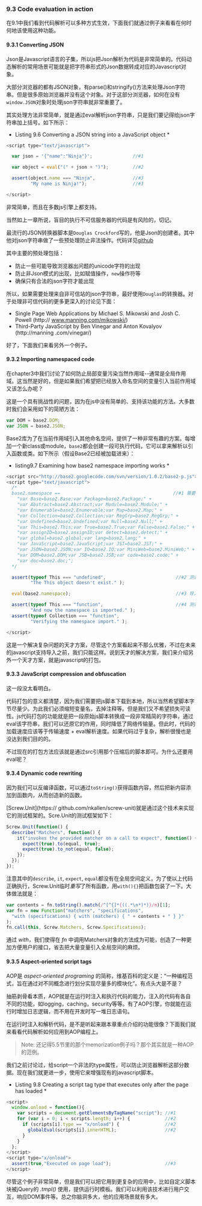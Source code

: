 ### 9.3 Code evaluation in action

在9.1中我们看到代码解析可以多种方式生效，下面我们就通过例子来看看在何时何地该使用这种功能。

#### 9.3.1 Converting JSON

Json是Javascript语言的子集，所以js把Json解析为代码是非常简单的。代码动态解析的常用场景可能就是把字符串形式的Json数据转成对应的Javascript对象。

大部分浏览器的都有JSON对象，有parse()和stringify()方法来处理Json字符串。但是很多原始浏览器并没有这个对象。对于这部分浏览器，如何在没有`window.JSON`对象时处理json字符串就非常重要了。

其实处理方法非常简单，就是通过eval解析json字符串，只是我们要记得给json字符串加上括号。如下所示：

* Listing 9.6 Converting a JSON string into a JavaScript object *
```javascript
<script type="text/javascript">

  var json = '{"name":"Ninja"}';               //#1

  var object = eval("(" + json + ")");         //#2

  assert(object.name === "Ninja",              //#3
         "My name is Ninja!");                 //#3

</script>
```
非常简单，而且在多数js引擎上都支持。

当然如上一章所说，盲目的执行不可信服务器的代码是有风险的，切记。

最流行的JSON转换器脚本是`Douglas Crockford`写的，他是Json的创建者。其中他对json字符串做了一些预处理防止非法操作。代码详见[github](https://github.com/douglascrockford/JSON-js)

其中主要的预处理包括：

* 防止一些可能导致浏览器出问题的unicode字符的出现
* 防止非Json模式的出现，比如赋值操作，`new`操作符等
* 确保只有合法的json字符才能出现

所以，如果需要处理来自非可信站的json字符串，最好使用`Douglas`的转换器。对于处理非可信代码的更多更深入的讨论见下面：

* Single Page Web Applications by Michael S. Mikowski and Josh C. Powell (http:// www.manning.com/mikowski/)
* Third-Party JavaScript by Ben Vinegar and Anton Kovalyov (http://manning .com/vinegar/)

好了，下面我们来看另外一个例子。

#### 9.3.2 Importing namespaced code

在chapter3中我们讨论了如何防止局部变量污染当然作用域--通常是全局作用域。这当然是好的，但是如果我们希望把已经放入命名空间的变量引入当前作用域又该怎么办呢？

这是一个具有挑战性的问题，因为在js中没有简单的、支持该功能的方法。大多数时我们会采用如下的简陋方法：

```javascript
var DOM = base2.DOM;
var JSON = base2.JSON;
```

Base2库为了在当前作用域引入其他命名空间，提供了一种非常有趣的方案。每增加一个新class或module，`base2`都会创建一段可执行代码，它可以拿来解析以引入函数或类。如下所示（假设Base2已经被加载进来）：

* listing9.7 Examining how base2 namespace importing works *
```javascript
<script src="http://base2.googlecode.com/svn/version/1.0.2/base2-p.js"></script>
<script type="text/javascript">
  /*
  base2.namespace ==                                          //#1 需要被引入的名字, base2中自带
    "var Base=base2.Base;var Package=base2.Package;" +
    "var Abstract=base2.Abstract;var Module=base2.Module;" +
    "var Enumerable=base2.Enumerable;var Map=base2.Map;" +
    "var Collection=base2.Collection;var RegGrp=base2.RegGrp;" +
    "var Undefined=base2.Undefined;var Null=base2.Null;" +
    "var This=base2.This;var True=base2.True;var False=base2.False;" +
    "var assignID=base2.assignID;var detect=base2.detect;" +
    "var global=base2.global;var lang=base2.lang;" +
    "var JavaScript=base2.JavaScript;var JST=base2.JST;" +
    "var JSON=base2.JSON;var IO=base2.IO;var MiniWeb=base2.MiniWeb;" +
    "var DOM=base2.DOM;var JSB=base2.JSB;var code=base2.code;" +
    "var doc=base2.doc;";
  */

  assert(typeof This === "undefined",                          //#2 测试eval之前，This是未定义的
         "The This object doesn't exist." );

  eval(base2.namespace);                                       //#3 导入

  assert(typeof This === "function",                           //#4 测试是否已经导入
         "And now the namespace is imported." );
  assert(typeof Collection === "function",
         "Verifying the namespace import." );

</script>
```

这是一个解决复杂问题的天才方案，尽管这个方案看起来不那么优雅，不过在未来的javascript支持导入之前，我们只能这样。说到天才的解决方案，我们来介绍另外一个天才方案，就是javascript的打包。

#### 9.3.3 JavaScript compression and obfuscation

这一段没太看明白。

代码打包的意义都清楚，因为我们需要把js脚本下载到本地，所以当然希望脚本字节尽量少。为此我们必须缩短变量名，去掉注释等。但是我们又不希望损失可读性。js代码打包的功能就是把一段原始js脚本转换成一段非常精简的字符串，通过eval该字符串，我们可以还原它的作用，同时降低了网络传输量。但此时，代码的加载速度应该等于传输速度 +  eval解析速度。如果代码过于复杂，解析很慢也是没达到我们目的的。

不过现在的打包方法应该就是通过src引用那个压缩后的脚本即可。为什么还要用eval呢？

#### 9.3.4 Dynamic code rewriting
因为我们可以反编译函数，可以通过`toString()`获得函数内容，然后把新内容添加到函数内，从而创造新的函数。

[Screw.Unit](https:// github.com/nkallen/screw-unit)就是通过这个技术来实现它的测试框架的。Scre.Unit的测试框架如下：

```javascript
Screw.Unit(function() {
  describe("Matchers", function() {
    it("invokes the provided matcher on a call to expect", function() {
      expect(true).to(equal, true);
      expect(true).to_not(equal, false);
    });
  });
});
```
注意其中的`describe`, `it`, `expect`, `equal`都没有在全局空间定义，为了使以上代码正确执行，Screw.Unit临时*重写*了所有函数，用`with(){}`把函数包装了一下。大体做法就是：

```javascript
var contents = fn.toString().match(/^[^{]*{((.*\n*)*)}/m)[1];
var fn = new Function("matchers", "specifications",
  "with (specifications) { with (matchers) { " + contents + " } }"
);
fn.call(this, Screw.Matchers, Screw.Specifications);
```

通过 *with*，我们使得在 *fn* 中调用Matchers对象的方法成为可能，创造了一种更加方便用户的接口，省去把大量变量引入全局空间的麻烦。

#### 9.3.5 Aspect-oriented script tags

AOP是 *aspect-oriented programing* 的简称，维基百科的定义是：“一种编程范式，旨在通过对不同概念进行划分实现尽量多的模块化”。有点头大是不是？

抽筋剥骨看本质，AOP就是在运行时注入和执行代码的能力，注入的代码有各自不同的功能，如logging，caching，security等等。有了AOP引擎，你就能在运行时增加日志逻辑，而不用在开发时写一堆日志语句。

在运行时注入和解析代码，是不是听起来跟本章重点介绍的功能很像？下面我们就来看看代码解析如何应用到AOP编程上。

> Note: 还记得5.5节里的那个memorization例子吗？那个其实就是一种AOP的范例。

我们之前讨论过，给script一个非法的type属性，可以防止浏览器解析这部分数据。现在我们就更进一步，使用它来增强现有的javascript脚本。

* Listing 9.8 Creating a script tag type that executes only after the page has loaded *
```javascript
<script>
  window.onload = function(){
    var scripts = document.getElementsByTagName("script"); //#1
    for (var i = 0; i < scripts.length; i++) {             //#2
      if (scripts[i].type == "x/onload") {                 //#2
        globalEval(scripts[i].innerHTML);                  //#2
      }
    }
  };
</script>
<script type="x/onload">
  assert(true,"Executed on page load");                    //#3
</script>
```

尽管这个例子非常简单，但是我们可以把它用到更复杂的应用中，比如自定义脚本块被jQuery的 *.tmpl()* 使用，提供运行时模板。我们可以利用该技术进行用户交互，响应DOM事件等。总之你脑洞多大，他的应用场景就有多大。

